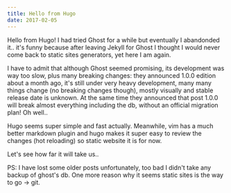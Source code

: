 ```yaml
---
title: Hello from Hugo
date: 2017-02-05
---
```


Hello from Hugo! I had tried Ghost for a while but eventually I abandonded it.. it's funny
because after leaving Jekyll for Ghost I thought I would never come back to static sites generators,
yet here I am again.

I have to admit that although Ghost seemed promising, its development was way too slow, plus
many breaking changes: they announced 1.0.0 edition about a month ago, it's still under very heavy
development, many many things change (no breaking changes though), mostly visually and stable release
date is unknown. At the same time they announced that post 1.0.0 will break almost everything including
the db, without an official migration plan! Oh well..

Hugo seems super simple and fast actually. Meanwhile, vim has a much better markdown plugin and
hugo makes it super easy to review the changes (hot reloading) so static website it is for now.

Let's see how far it will take us..

PS: I have lost some older posts unfortunately, too bad I didn't take any backup of ghost's db.
One more reason why it seems static sites is the way to go -> git.

